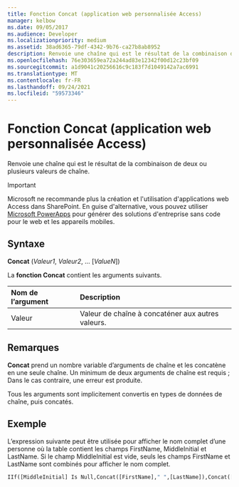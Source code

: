 ```yaml
---
title: Fonction Concat (application web personnalisée Access)
manager: kelbow
ms.date: 09/05/2017
ms.audience: Developer
ms.localizationpriority: medium
ms.assetid: 38ad6365-79df-4342-9b76-ca27b8ab8952
description: Renvoie une chaîne qui est le résultat de la combinaison de deux ou plusieurs valeurs de chaîne.
ms.openlocfilehash: 76e303659ea72a244ad83e12342f00d12c23bf09
ms.sourcegitcommit: a1d9041c20256616c9c183f7d1049142a7ac6991
ms.translationtype: MT
ms.contentlocale: fr-FR
ms.lasthandoff: 09/24/2021
ms.locfileid: "59573346"
---
```

# <a name="concat-function-access-custom-web-app"></a>Fonction Concat (application web personnalisée Access)

Renvoie une chaîne qui est le résultat de la combinaison de deux ou plusieurs valeurs de chaîne.
  
> [!IMPORTANT]
> Microsoft ne recommande plus la création et l'utilisation d'applications web Access dans SharePoint. En guise d'alternative, vous pouvez utiliser [Microsoft PowerApps](https://powerapps.microsoft.com/en-us/) pour générer des solutions d'entreprise sans code pour le web et les appareils mobiles. 
  
## <a name="syntax"></a>Syntaxe

**Concat** (*Valeur1*, *Valeur2*, ... [*ValueN*]) 
  
La **fonction Concat** contient les arguments suivants. 
  
|**Nom de l’argument**|**Description**|
|:-----|:-----|
|Valeur  <br/> |Valeur de chaîne à concaténer aux autres valeurs.  <br/> |
   
## <a name="remarks"></a>Remarques

**Concat** prend un nombre variable d’arguments de chaîne et les concatène en une seule chaîne. Un minimum de deux arguments de chaîne est requis ; Dans le cas contraire, une erreur est produite. 
  
Tous les arguments sont implicitement convertis en types de données de chaîne, puis concatés.
  
## <a name="example"></a>Exemple

L’expression suivante peut être utilisée pour afficher le nom complet d’une personne où la table contient les champs FirstName, MiddleInitial et LastName. Si le champ MiddleInitial est vide, seuls les champs FirstName et LastName sont combinés pour afficher le nom complet.
  
```vb
IIf([MiddleInitial] Is Null,Concat([FirstName]," ",[LastName]),Concat([FirstName]," ",[MiddleInitial]," ",[LastName]))
```



